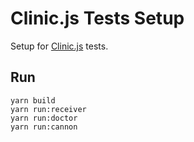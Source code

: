 # Clinic.js Tests Setup

Setup for [Clinic.js](https://clinicjs.org/) tests.

## Run

```
yarn build
yarn run:receiver
yarn run:doctor
yarn run:cannon
```
